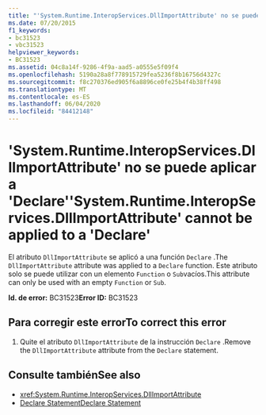 ```yaml
---
title: "'System.Runtime.InteropServices.DllImportAttribute' no se puede aplicar a 'Declare'"
ms.date: 07/20/2015
f1_keywords:
- bc31523
- vbc31523
helpviewer_keywords:
- BC31523
ms.assetid: 04c8a14f-9286-4f9a-aad5-a0555e5f09f4
ms.openlocfilehash: 5190a28a8f778915729fea5236f8b16756d4327c
ms.sourcegitcommit: f8c270376ed905f6a8896ce0fe25b4f4b38ff498
ms.translationtype: MT
ms.contentlocale: es-ES
ms.lasthandoff: 06/04/2020
ms.locfileid: "84412148"
---
```

# <a name="systemruntimeinteropservicesdllimportattribute-cannot-be-applied-to-a-declare"></a><span data-ttu-id="a803f-102">'System.Runtime.InteropServices.DllImportAttribute' no se puede aplicar a 'Declare'</span><span class="sxs-lookup"><span data-stu-id="a803f-102">'System.Runtime.InteropServices.DllImportAttribute' cannot be applied to a 'Declare'</span></span>
<span data-ttu-id="a803f-103">El atributo `DllImportAttribute` se aplicó a una función `Declare` .</span><span class="sxs-lookup"><span data-stu-id="a803f-103">The `DllImportAttribute` attribute was applied to a `Declare` function.</span></span> <span data-ttu-id="a803f-104">Este atributo solo se puede utilizar con un elemento `Function` o `Sub`vacíos.</span><span class="sxs-lookup"><span data-stu-id="a803f-104">This attribute can only be used with an empty `Function` or `Sub`.</span></span>  
  
 <span data-ttu-id="a803f-105">**Id. de error:** BC31523</span><span class="sxs-lookup"><span data-stu-id="a803f-105">**Error ID:** BC31523</span></span>  
  
## <a name="to-correct-this-error"></a><span data-ttu-id="a803f-106">Para corregir este error</span><span class="sxs-lookup"><span data-stu-id="a803f-106">To correct this error</span></span>  
  
1. <span data-ttu-id="a803f-107">Quite el atributo `DllImportAttribute` de la instrucción `Declare` .</span><span class="sxs-lookup"><span data-stu-id="a803f-107">Remove the `DllImportAttribute` attribute from the `Declare` statement.</span></span>  
  
## <a name="see-also"></a><span data-ttu-id="a803f-108">Consulte también</span><span class="sxs-lookup"><span data-stu-id="a803f-108">See also</span></span>

- <xref:System.Runtime.InteropServices.DllImportAttribute>
- [<span data-ttu-id="a803f-109">Declare Statement</span><span class="sxs-lookup"><span data-stu-id="a803f-109">Declare Statement</span></span>](../language-reference/statements/declare-statement.md)
